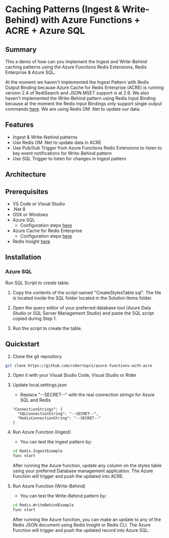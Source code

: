 # Caching Patterns (Ingest & Write-Behind) with Azure Functions + ACRE + Azure SQL

## Summary
This a demo of how can you implement the Ingest and Write-Behind caching patterns using the Azure Functions Redis Extensions,
Redis Enterprise & Azure SQL.

At the moment we haven't implemented the Ingest Pattern with Redis Output Binding because Azure Cache for Redis Enterprise (ACRE)
is running version 2.4 of RediSearch and JSON.MSET support is at 2.6. We also haven't implemented the Write-Behind pattern using
Redis Input Binding because at the moment the Redis Input Bindings only support single output commands [here](https://github.com/Azure/azure-functions-redis-extension/blob/main/src/Microsoft.Azure.WebJobs.Extensions.Redis/Bindings/RedisAsyncConverter.cs#L63). We are using Redis OM .Net to update our data.

## Features

- Ingest & Write-Nehind patterns
- Use Redis OM .Net to update data in ACRE
- Use Pub/Sub Trigger from Azure Functions Redis Extensions to listen to key event notifications for Write-Behind pattern
- Use SQL Trigger to listen for changes in Ingest pattern

## Architecture

## Prerequisites

- VS Code or Visual Studio
- .Net 8
- OSX or Windows
- Azure SQL
  - Configuration steps [here](https://learn.microsoft.com/en-us/azure/azure-sql/database/single-database-create-quickstart?view=azuresql&tabs=azure-portal)
- Azure Cache for Redis Enterprise
  - Configuration steps [here](https://learn.microsoft.com/en-us/azure/azure-cache-for-redis/quickstart-create-redis-enterprise)
- Redis Insight [here](https://redis.io/insight/)

## Installation

### Azure SQL

Run SQL Script to create table:

1. Copy the contents of the script named "CreateStylesTable.sql". The file is located inside the SQL folder located in the Solution Items folder.

2. Open the query editor of your preferred database tool (Azure Data Studio or SQL Server Management Studio) and paste the SQL script copied during Step 1.

3. Run the script to create the table.

## Quickstart

1. Clone the git repository

```sh
git clone https://github.com/robertopc1/azure-functions-with-acre
```

2. Open it with your Visual Studio Code, Visual Studio or Rider

3. Update local.settings.json
    - Replace "--SECRET--" with the real connection strings for Azure SQL and Redis

    ```text
    "ConnectionStrings": {
      "SQLConnectionString": "--SECRET--",
      "RedisConnectionString": "--SECRET--"
    }
    ```

4. Run Azure Function (Ingest)
    - You can test the Ingest pattern by:

    ```sh
    cd Redis.IngestExample
    func start
    ```

    After running the Azure function, update any column on the styles table using your preferred Database management application.
    The Azure Function will trigger and push the updated into ACRE.


5. Run Azure Function (Write-Behind)
    - You can test the Write-Behind pattern by:

    ```sh
    cd Redis.WriteBehindExample
    func start
    ```
   
    After running the Azure function, you can make an update to any of the Redis JSON document using Redis Insight or Redis CLI.
    The Azure Function will trigger and push the updated record into Azure SQL.